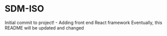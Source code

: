# SDM-ISO
Initial commit to project! 
    - Adding front end React framework
Eventually, this README will be updated and changed